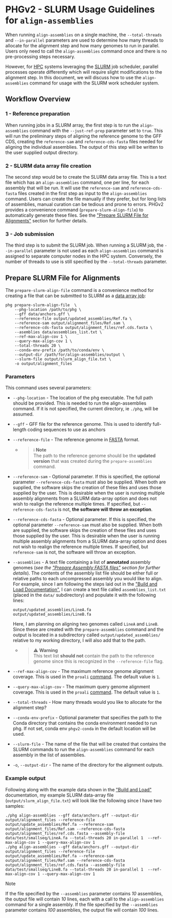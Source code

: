 # PHGv2 - SLURM Usage Guidelines for `align-assemblies`

When running `align-assemblies` on a single machine, 
the `--total-threads` and `--in-parallel` parameters are used to 
determine how many threads to allocate for the alignment step and 
how many genomes to run in parallel. Users only need to call the 
`align-assemblies` command once and there is no pre-processing steps 
necessary.

However, for [HPC](https://en.wikipedia.org/wiki/High-performance_computing)
systems leveraging the [SLURM](https://en.wikipedia.org/wiki/Slurm_Workload_Manager)
job scheduler, parallel processes operate differently which will
require slight modifications to the alignment step. In this document, 
we will discuss how to use the `align-assemblies` command for usage 
with the SLURM work scheduler system.

## Workflow Overview

### 1 - Reference preparation
When running jobs in a SLURM array, the first step is to run the 
`align-assemblies` command with the `--just-ref-prep` parameter set 
to `true`. This will run the preliminary steps of aligning the 
reference genome to the GFF CDS, creating the `reference-sam` and 
`reference-cds-fasta` files needed for aligning the individual 
assemblies. The output of this step will be written to the user 
supplied output directory.

### 2 - SLURM data array file creation
The second step would be to create the SLURM data array file. This is 
a text file which has an `align-assemblies` command, one per line, 
for each assembly that will be run. It will use the `reference-sam` 
and `reference-cds-fasta` files created in the first step as input to 
the `align-assemblies` command. Users can create the file manually if 
they prefer, but for long lists of assemblies, manual curation can be 
tedious and prone to errors. PHGv2 provides a convenience command
(`prepare-slurm-align-file`) to automatically generate these files. See 
the ["Prepare SLURM File for Alignments"](#prepare-slurm-file-for-alignments)
section for further details.

### 3 - Job submission
The third step is to submit the SLURM job. When running a SLURM job, 
the `--in-parallel` parameter is not used as each `align-assemblies` 
command is assigned to separate computer nodes in the HPC system. 
Conversely, the number of threads to use is still specified by the 
`--total-threads` parameter.


## Prepare SLURM File for Alignments
The `prepare-slurm-align-file` command is a convenience method for 
creating a file that can be submitted to SLURM as a 
[data array job](https://slurm.schedmd.com/job_array.html):

```shell
phg prepare-slurm-align-file  \
    --phg-location /path/to/phg \
    --gff data/anchors.gff \
    --reference-file output/updated_assemblies/Ref.fa \
    --reference-sam output/alignment_files/Ref.sam \
    --reference-cds-fasta output/alignment_files/ref.cds.fasta \
    --asemblies data/assemblies_list.txt \
    --ref-max-align-cov 1 \
    --query-max-align-cov 1 \
    --total-threads 20 \
    --conda-env-prefix /path/to/conda/env \
    --output-dir /path/for/align-assemblies/output \
    --slurm-file output/slurm_align_file.txt \
    -o output/alignment_files
````

### Parameters
This command uses several parameters:
* `--phg-location` - The location of the phg executable.  The full path should be provided. This is needed to run the align-assemblies command.
  If it is not specified, the current directory, ie `./phg`, will be assumed.

* `--gff` - GFF file for the reference genome. This is used to
  identify full-length coding sequences to use as anchors

* `--reference-file` - The reference genome in
  [FASTA](https://en.wikipedia.org/wiki/FASTA_format) format.
    + > ℹ️ **Note**  
      The path to the reference genome should be the **updated version**
      that was created during the `prepare-assemblies` command.

* `--reference-sam` - Optional parameter. If this is specified, the 
  optional parameter `--reference-cds-fasta` must also be supplied. 
  When both are supplied, the software skips the creation of these 
  files and uses those supplied by the user. This is desirable when 
  the user is running multiple assembly alignments from a SLURM 
  data-array option and does not wish to realign the reference 
  multiple times. If specified, but `--reference-cds-fasta` is not, 
  **the software will throw an exception**.

* `--reference-cds-fasta` - Optional parameter. If this is specified, 
  the optional parameter `--reference-sam` must also be supplied. 
  When both are supplied, the software skips the creation of these 
  files and uses those supplied by the user. This is desirable when 
  the user is running multiple assembly alignments from a SLURM 
  data-array option and does not wish to realign the reference 
  multiple times. If specified, but `reference-sam` is not, the 
  software will throw an exception.

* `--assemblies` - A text file containing a list of **annotated**
  assembly genomes (_see the 
  ["Prepare Assembly FASTA files"](build_and_load.md#prepare-assembly-fasta-files) 
  section for further details_). The contents of the assembly list 
  file should be either full or relative paths to each uncompressed 
  assembly you would like to align. For example, since I am following
  the steps laid out in the 
  ["Build and Load Documentation"](build_and_load.md#align-assemblies),
  I can create a text file called `assemblies_list.txt` (placed in
  the `data/` subdirectory) and populate it with the following lines:

  ```
  output/updated_assemblies/LineA.fa
  output/updated_assemblies/LineB.fa
  ```
  
  Here, I am planning on aligning two genomes called `LineA` and
  `LineB`. Since these are created with the `prepare-assemblies` command
  and the output is located in a subdirectory called
  `output/updated_assemblies/` relative to my working directory, I 
  will also add that to the path.

  + > ⚠️ **Warning**  
    This text list **should not** contain the path to the reference
    genome since this is recognized in the `--reference-file` flag.

* `--ref-max-align-cov` - The maximum reference genome alignment 
  coverage. This is used in the `proali` 
  [command](build_and_load.md#internal-anchorwave-and-minimap2-commands).
  The default value is `1`.

* `--query-max-align-cov` - The maximum query genome alignment 
  coverage.  This is used in the `proali`
  [command](build_and_load.md#internal-anchorwave-and-minimap2-commands).
  The default value is `1`.

* `--total-threads` - How many threads would you like to allocate for
  the alignment step?

* `--conda-env-prefix` - Optional parameter that specifies the path
  to the Conda directory that contains the conda environment needed
  to run phg. If not set, conda env `phgv2-conda` in the default
  location will be used.

* `--slurm-file` - The name of the file that will be created that 
  contains the SLURM commands to run the `align-assemblies` command 
  for each assembly in the list of assemblies.

* `-o`, `--output-dir` - The name of the directory for the alignment outputs.


### Example output
Following along with the example data shown in the ["Build and Load"](build_and_load.md)
documentation, my example SLURM data-array file 
(`output/slurm_align_file.txt`) will look like the following since
I have two samples:

```
./phg align-assemblies --gff data/anchors.gff --output-dir output/alignment_files --reference-file output/update_assemblies/Ref.fa --reference-sam output/alignment_files/Ref.sam --reference-cds-fasta output/alignment_files/ref.cds.fasta --assembly-file data/test/smallseq/LineA.fa --total-threads 20 in-parallel 1  --ref-max-align-cov 1 --query-max-align-cov 1
./phg align-assemblies --gff data/anchors.gff --output-dir output/alignment_files --reference-file output/update_assemblies/Ref.fa --reference-sam output/alignment_files/Ref.sam --reference-cds-fasta output/alignment_files/ref.cds.fasta --assembly-file data/test/smallseq/LineB.fa --total-threads 20 in-parallel 1  --ref-max-align-cov 1 --query-max-align-cov 1
````

> [!NOTE]
> If the file specified by the `--assemblies` parameter contains _10_
> assemblies, the output file will contain _10_ lines, each with a 
> call to the `align-assemblies` command for a single assembly. If the 
> file specified by the `--assemblies` parameter contains _100_ 
> assemblies, the output file will contain _100_ lines.
